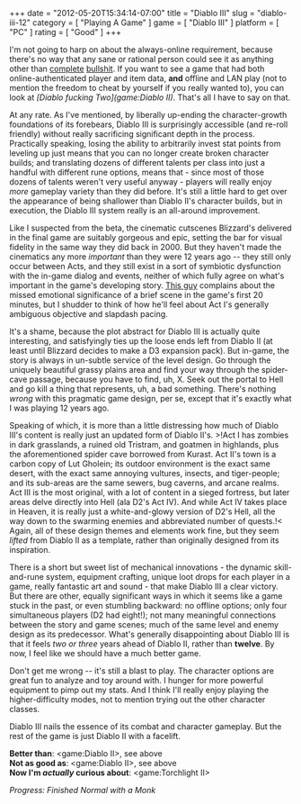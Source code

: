 +++
date = "2012-05-20T15:34:14-07:00"
title = "Diablo III"
slug = "diablo-iii-12"
category = [ "Playing A Game" ]
game = [ "Diablo III" ]
platform = [ "PC" ]
rating = [ "Good" ]
+++

I'm not going to harp on about the always-online requirement, because there's no way that any sane or rational person could see it as anything other than <a href="http://www.cracked.com/blog/5-reasons-diablo-iii-represents-gamings-annoying-future/">complete</a> <a href="http://penny-arcade.com/2012/05/16/betwixt">bullshit</a>.  If you want to see a game that had both online-authenticated player and item data, <b>and</b> offline and LAN play (not to mention the freedom to cheat by yourself if you really wanted to), you can look at <i>[Diablo fucking Two](game:Diablo II)</i>.  That's all I have to say on that.

At any rate.  As I've mentioned, by liberally up-ending the character-growth foundations of its forebears, Diablo III is surprisingly accessible (and re-roll friendly) without really sacrificing significant depth in the process.  Practically speaking, losing the ability to arbitrarily invest stat points from leveling up just means that you can no longer create broken character builds; and translating dozens of different talents per class into just a handful with different rune options, means that - since most of those dozens of talents weren't very useful anyway - players will really enjoy <i>more</i> gameplay variety than they did before.  It's still a little hard to get over the appearance of being shallower than Diablo II's character builds, but in execution, the Diablo III system really is an all-around improvement.

Like I suspected from the beta, the cinematic cutscenes Blizzard's delivered in the final game are suitably gorgeous and epic, setting the bar for visual fidelity in the same way they did back in 2000.  But they haven't made the cinematics any more <i>important</i> than they were 12 years ago -- they still only occur between Acts, and they still exist in a sort of symbiotic dysfunction with the in-game dialog and events, neither of which fully agree on what's important in the game's developing story.  <a href="http://www.wired.com/gamelife/2012/05/diablo-iii-impressions/">This guy</a> complains about the missed emotional significance of a brief scene in the game's first 20 minutes, but I shudder to think of how he'll feel about Act I's generally ambiguous objective and slapdash pacing.

It's a shame, because the plot abstract for Diablo III is actually quite interesting, and satisfyingly ties up the loose ends left from Diablo II (at least until Blizzard decides to make a D3 expansion pack).  But in-game, the story is always in un-subtle service of the level design.  Go through the uniquely beautiful grassy plains area and find your way through the spider-cave passage, because you have to find, uh, X.  Seek out the portal to Hell and go kill a thing that represents, uh, a bad something.  There's nothing <i>wrong</i> with this pragmatic game design, per se, except that it's exactly what I was playing 12 years ago.

Speaking of which, it is more than a little distressing how much of Diablo III's content is really just an updated form of Diablo II's.  >!Act I has zombies in dark grasslands, a ruined old Tristram, and goatmen in highlands, plus the aforementioned spider cave borrowed from Kurast.  Act II's town is a carbon copy of Lut Gholein; its outdoor environment is the exact same desert, with the exact same annoying vultures, insects, and tiger-people; and its sub-areas are the same sewers, bug caverns, and arcane realms.  Act III is the most original, with a lot of content in a sieged fortress, but later areas delve directly into Hell (ala D2's Act IV).  And while Act IV takes place in Heaven, it is really just a white-and-glowy version of D2's Hell, all the way down to the swarming enemies and abbreviated number of quests.!<  Again, all of these design themes and elements work fine, but they seem <i>lifted</i> from Diablo II as a template, rather than originally designed from its inspiration.

There is a short but sweet list of mechanical innovations - the dynamic skill-and-rune system, equipment crafting, unique loot drops for each player in a game, really fantastic art and sound - that make Diablo III a clear victory.  But there are other, equally significant ways in which it seems like a game stuck in the past, or even stumbling backward: no offline options; only four simultaneous players (D2 had eight!); not many meaningful connections between the story and game scenes; much of the same level and enemy design as its predecessor.  What's generally disappointing about Diablo III is that it feels <i>two or three</i> years ahead of Diablo II, rather than <b>twelve</b>.  By now, I feel like we should have a much better game.

Don't get me wrong -- it's still a blast to play.  The character options are great fun to analyze and toy around with.  I hunger for more powerful equipment to pimp out my stats.  And I think I'll really enjoy playing the higher-difficulty modes, not to mention trying out the other character classes.

Diablo III nails the essence of its combat and character gameplay.  But the rest of the game is just Diablo II with a facelift.

<b>Better than</b>: <game:Diablo II>, see above  
<b>Not as good as</b>: <game:Diablo II>, see above  
<b>Now I'm <i>actually</i> curious about</b>: <game:Torchlight II>

<i>Progress: Finished Normal with a Monk</i>